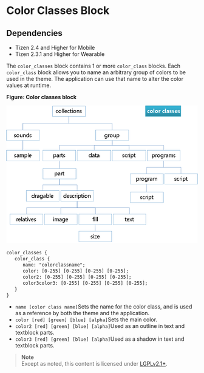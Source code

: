 # Color Classes Block

## Dependencies

- Tizen 2.4 and Higher for Mobile
- Tizen 2.3.1 and Higher for Wearable

The `color_classes` block contains 1 or more `color_class` blocks. Each `color_class` block allows you to name an arbitrary group of colors to be used in the theme. The application can use that name to alter the color values at runtime.

**Figure: Color classes block**

![Color classes block](./media/diagram_color_classes.png)

```
color_classes {
   color_class {
      name: "colorclassname";
      color: [0-255] [0-255] [0-255] [0-255];
      color2: [0-255] [0-255] [0-255] [0-255];
      color3color3: [0-255] [0-255] [0-255] [0-255];
   }
}
```

- `name [color class name]`Sets the name for the color class, and is used as a reference by both the theme and the application.
- `color [red] [green] [blue] [alpha]`Sets the main color.
- `color2 [red] [green] [blue] [alpha]`Used as an outline in text and textblock parts.
- `color3 [red] [green] [blue] [alpha]`Used as a shadow in text and textblock parts.

> **Note**	
> Except as noted, this content is licensed under [LGPLv2.1+](http://opensource.org/licenses/LGPL-2.1).